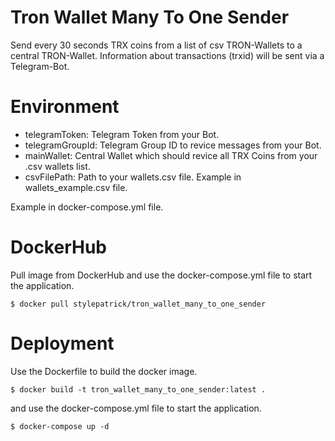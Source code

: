 # Tron Wallet Many To One Sender
Send every 30 seconds TRX coins from a list of csv TRON-Wallets to a central TRON-Wallet. Information about transactions (trxid) will be sent via a Telegram-Bot.

# Environment
- telegramToken: Telegram Token from your Bot.
- telegramGroupId: Telegram Group ID to revice messages from your Bot.
- mainWallet: Central Wallet which should revice all TRX Coins from your .csv wallets list.
- csvFilePath: Path to your wallets.csv file. Example in wallets_example.csv file.

Example in docker-compose.yml file.

# DockerHub
Pull image from DockerHub and use the docker-compose.yml file to start the application.
```
$ docker pull stylepatrick/tron_wallet_many_to_one_sender
```

# Deployment
Use the Dockerfile to build the docker image.

```
$ docker build -t tron_wallet_many_to_one_sender:latest .
```

and use the docker-compose.yml file to start the application.
```
$ docker-compose up -d
```

